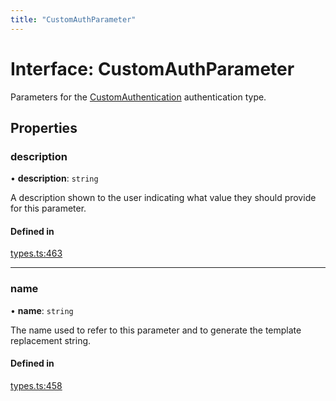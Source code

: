 ```yaml
---
title: "CustomAuthParameter"
---
```

# Interface: CustomAuthParameter

Parameters for the [CustomAuthentication](CustomAuthentication.md) authentication type.

## Properties

### description

• **description**: `string`

A description shown to the user indicating what value they should provide for this parameter.

#### Defined in

[types.ts:463](https://github.com/coda/packs-sdk/blob/main/types.ts#L463)

___

### name

• **name**: `string`

The name used to refer to this parameter and to generate the template replacement string.

#### Defined in

[types.ts:458](https://github.com/coda/packs-sdk/blob/main/types.ts#L458)
